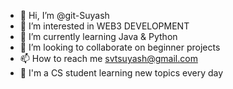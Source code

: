 - 👋 Hi, I’m @git-Suyash
- 👀 I’m interested in WEB3 DEVELOPMENT
- 🌱 I’m currently learning Java & Python
- 💞️ I’m looking to collaborate on beginner projects
- 📫 How to reach me svtsuyash@gmail.com
- 👲 I'm a CS student learning new topics every day

<!---
git-Suyash/git-Suyash is a ✨ special ✨ repository because its `README.md` (this file) appears on your GitHub profile.
You can click the Preview link to take a look at your changes.
--->
